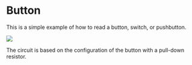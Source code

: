 # Button

This is a simple example of how to read a button, switch, or pushbutton.

![](https://github.com/nstrappazzonc/CH552/blob/main/assets/src/button/schematic.png?raw=true)

The circuit is based on the configuration of the button with a pull-down resistor.

